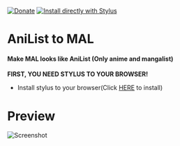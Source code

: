 [![Donate](https://img.shields.io/badge/Donate-PayPal-blue.svg)](https://www.paypal.me/davdiowo) [![Install directly with Stylus](https://img.shields.io/badge/Install%20directly%20with-Stylus-00adad.svg)](https://raw.githubusercontent.com/davdi1337/anilisttomal/master/main.user.css)
# __AniList to MAL__
#### Make MAL looks like AniList (Only anime and mangalist)

__FIRST, YOU NEED STYLUS TO YOUR BROWSER!__
- Install stylus to your browser(Click [HERE](https://chrome.google.com/webstore/detail/stylish-custom-themes-for/fjnbnpbmkenffdnngjfgmeleoegfcffe) to install)

# __Preview__
![Screenshot](https://i.imgur.com/1VGoGME.png)

